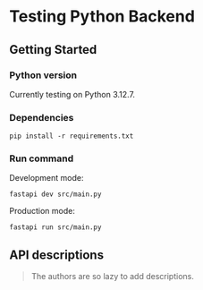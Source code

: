 # Testing Python Backend

## Getting Started

### Python version

Currently testing on Python 3.12.7.

### Dependencies

```
pip install -r requirements.txt
```

### Run command

Development mode:
```
fastapi dev src/main.py
```

Production mode:
```
fastapi run src/main.py
```

## API descriptions

> The authors are so lazy to add descriptions.